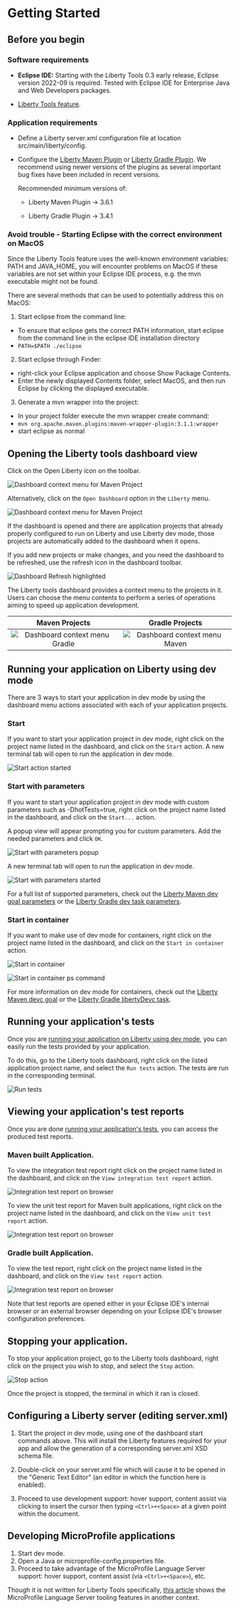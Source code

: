 # Getting Started

## Before you begin

### Software requirements

- **Eclipse IDE:** Starting with the Liberty Tools 0.3 early release, Eclipse version 2022-09 is required. Tested with Eclipse IDE for Enterprise Java and Web Developers packages.

- [Liberty Tools feature](../installation/installation.md).

### Application requirements

- Define a Liberty server.xml configuration file at location src/main/liberty/config.

- Configure the [Liberty Maven Plugin](https://github.com/OpenLiberty/ci.maven#configuration) or [Liberty Gradle Plugin](https://github.com/OpenLiberty/ci.gradle#adding-the-plugin-to-the-build-script). We recommend using newer versions of the plugins as several important bug fixes have been included in recent versions.

  Recommended minimum versions of:

  - Liberty Maven Plugin -> 3.6.1
    
  - Liberty Gradle Plugin -> 3.4.1

### Avoid trouble - Starting Eclipse with the correct environment on MacOS
Since the Liberty Tools feature uses the well-known environment variables: PATH and JAVA_HOME, you will encounter problems on MacOS if these variables are not set within your Eclipse IDE process, e.g. the mvn executable might not be found.

There are several methods that can be used to potentially address this on MacOS:

1. Start eclipse from the command line:
- To ensure that eclipse gets the correct PATH information, start eclipse from the command line in the eclipse IDE installation directory
- `PATH=$PATH ./eclipse`

2. Start eclipse through Finder:
- right-click your Eclipse application and choose Show Package Contents.
- Enter the newly displayed Contents folder, select MacOS, and then run Eclipse by clicking the displayed executable.

3. Generate a mvn wrapper into the project:
- In your project folder execute the mvn wrapper create command:
- `mvn org.apache.maven.plugins:maven-wrapper-plugin:3.1.1:wrapper`
- start eclipse as normal

## Opening the Liberty tools dashboard view

Click on the Open Liberty icon on the toolbar.

![Dashboard context menu for Maven Project](images/openLibertyIconOnToolbar.png)

Alternatively, click on the `Open Dashboard` option in the `Liberty` menu. 

![Dashboard context menu for Maven Project](images/openLibertyToolMenuDashboardView.png)

If the dashboard is opened and there are application projects that already properly configured to run on Liberty and use Liberty dev mode, those projects are automatically added to the dashboard when it opens.

If you add new projects or make changes, and you need the dashboard to be refreshed, use the refresh icon in the dashboard toolbar.

![Dashboard Refresh highlighted](images/maven-dashboardOpenedRefreshHighlight.png)

The Liberty tools dashboard provides a context menu to the projects in it. Users can choose the menu contents to perform a series of operations aiming to speed up application development.

Maven Projects             | Gradle Projects
:-------------------------:|:-------------------------:
![Dashboard context menu Gradle](images/maven-projectContextMenu.png) | ![Dashboard context menu Maven](images/gradle-projectContextMenu.png)

## Running your application on Liberty using dev mode

There are 3 ways to start your application in dev mode by using the dashboard menu actions associated with each of your application projects.

### Start

If you want to start your application project in dev mode, right click on the project name listed in the dashboard, and click on the `Start` action. A new terminal tab will open to run the application in dev mode.

![Start action started](images/maven-devModeStarted.png)

### Start with parameters

If you want to start your application project in dev mode with custom parameters such as -DhotTests=true, right click on the project name listed in the dashboard, and click on the  `Start...` action. 

A popup view will appear prompting you for custom parameters. Add the needed parameters and click `OK`. 

![Start with parameters popup](images/maven-startWithParmsPopupView.png)

A new terminal tab will open to run the application in dev mode. 

![Start with parameters started](images/maven-devModeITRun.png)

For a full list of supported parameters, check out the [Liberty Maven dev goal parameters](https://github.com/OpenLiberty/ci.maven/blob/main/docs/dev.md#additional-parameters) or the [Liberty Gradle dev task parameters](https://github.com/OpenLiberty/ci.gradle/blob/main/docs/libertyDev.md#command-line-parameters).

### Start in container

If you want to make use of dev mode for containers, right click on the project name listed in the dashboard, and click on the `Start in container` action. 

![Start in container](images/maven-devModeWithContainerStarted.png)

![Start in container ps command](images/maven-devModeWithContainerDockerProcess.png)

For more information on dev mode for containers, check out the [Liberty Maven devc goal](https://github.com/OpenLiberty/ci.maven/blob/main/docs/dev.md#devc-container-mode) or the [Liberty Gradle libertyDevc task](https://github.com/OpenLiberty/ci.gradle/blob/main/docs/libertyDev.md#libertydevc-task-container-mode).

## Running your application's tests

Once you are [running your application on Liberty using dev mode](#running-your-application-on-liberty-using-dev-mode), you can easily run the tests provided by your application. 

To do this, go to the Liberty tools dashboard, right click on the listed application project name, and select the `Run tests` action. The tests are run in the corresponding terminal.

![Run tests](images/maven-devModeITRun.png)

## Viewing your application's test reports

Once you are done [running your application's tests](#running-your-applications-tests), you can access the produced test reports.

### Maven built Application.

To view the integration test report right click on the project name listed in the dashboard, and click on the `View integration test report` action.

![Integration test report on browser](images/maven-devModeITReportShown.png)

To view the unit test report for Maven built applications, right click on the project name listed in the dashboard, and click on the `View unit test report` action.

![Integration test report on browser](images/maven-devModeUTReportShown.png)

### Gradle built Application.

To view the test report, right click on the project name listed in the dashboard, and click on the `View test report` action.

![Integration test report on browser](images/gradle-devModeTestReportShown.png)

Note that test reports are opened either in your Eclipse IDE's internal browser or an external browser depending on your Eclipse IDE's browser configuration preferences.

## Stopping your application.

To stop your application project, go to the Liberty tools dashboard, right click on the project you wish to stop, and select the `Stop` action.

![Stop action](images/maven-devModeStopped.png)

Once the project is stopped, the terminal in which it ran is closed.

## Configuring a Liberty server (editing server.xml)

1. Start the project in dev mode, using one of the dashboard start commands above.  This will install the Liberty features required for your app and allow the generation of a corresponding server.xml XSD schema file.

2. Double-click on your server.xml file which will cause it to be opened in the "Generic Text Editor" (an editor in which the function here is enabled).

3. Proceed to use development support:  hover support, content assist via clicking to insert the cursor then typing `<Ctrl>+<Space>` at a given point within the document.

## Developing MicroProfile applications

1. Start dev mode.
2. Open a Java or microprofile-config.properties file.
3. Proceed to take advantage of the MicroProfile Language Server support: hover support, content assist (via `<Ctrl>+<Space>`), etc.

Though it is not written for Liberty Tools specifically, [this article](
https://microprofile.io/2020/09/25/announcement-language-server-for-microprofile-and-the-tools-for-microprofile-vs-code-extension/) shows the MicroProfile Language Server tooling features in another context.


